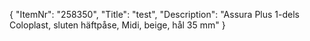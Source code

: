 {
  "ItemNr": "258350",
  "Title": "test",
  "Description": "Assura Plus 1-dels Coloplast, sluten häftpåse, Midi, beige, hål 35 mm"
}